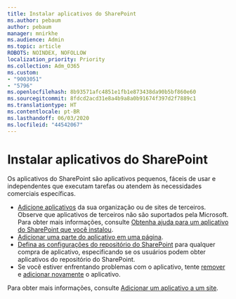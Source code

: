 ```yaml
---
title: Instalar aplicativos do SharePoint
ms.author: pebaum
author: pebaum
manager: mnirkhe
ms.audience: Admin
ms.topic: article
ROBOTS: NOINDEX, NOFOLLOW
localization_priority: Priority
ms.collection: Adm_O365
ms.custom:
- "9003051"
- "5796"
ms.openlocfilehash: 8b93571afc4851e1fb1e873438da90b5bf860e60
ms.sourcegitcommit: 8fdcd2acd31e8a4b9a8a0b91674f397d2f7889c1
ms.translationtype: HT
ms.contentlocale: pt-BR
ms.lasthandoff: 06/03/2020
ms.locfileid: "44542067"
---
```

# <a name="install-sharepoint-apps"></a>Instalar aplicativos do SharePoint

Os aplicativos do SharePoint são aplicativos pequenos, fáceis de usar e independentes que executam tarefas ou atendem às necessidades comerciais específicas.

- [Adicione aplicativos](https://support.microsoft.com/office/add-an-app-to-a-site-ef9c0dbd-7fe1-4715-a1b0-fe3bc81317cb) da sua organização ou de sites de terceiros. Observe que aplicativos de terceiros não são suportados pela Microsoft. Para obter mais informações, consulte [Obtenha ajuda para um aplicativo do SharePoint que você instalou](https://support.office.com/article/get-help-for-a-sharepoint-app-you-installed-fd98af7f-6af0-4573-8360-8f5631c6ab21).
-   [Adicionar uma parte do aplicativo em uma página](https://support.microsoft.com/office/add-an-app-part-to-a-classic-page-6f06c0b7-44b8-4c69-b4ad-85197eee8d78).
-   [Defina as configurações do repositório do SharePoint](https://docs.microsoft.com/sharepoint/configure-sharepoint-store-settings) para qualquer compra de aplicativo, especificando se os usuários podem obter aplicativos do repositório do SharePoint.
-   Se você estiver enfrentando problemas com o aplicativo, tente [remover](https://support.microsoft.com/office/remove-an-app-from-a-site-03198d1b-c33b-498d-9469-af641a587d6c)  e  [adicionar novamente](https://support.microsoft.com/office/add-an-app-to-a-site-ef9c0dbd-7fe1-4715-a1b0-fe3bc81317cb) o aplicativo.

Para obter mais informações, consulte [Adicionar um aplicativo a um site](https://support.microsoft.com/office/add-an-app-to-a-site-ef9c0dbd-7fe1-4715-a1b0-fe3bc81317cb).